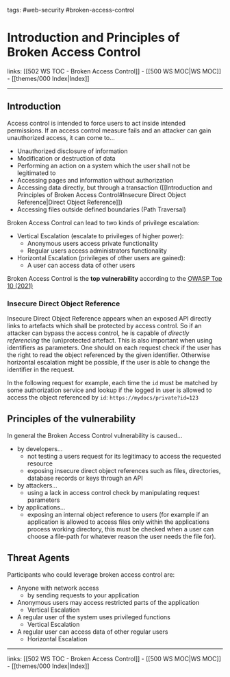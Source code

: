 tags: #web-security #broken-access-control

# Introduction and Principles of Broken Access Control

links: [[502 WS TOC - Broken Access Control]] - [[500 WS MOC|WS MOC]] - [[themes/000 Index|Index]]

---
## Introduction 

Access control is intended to force users to act inside intended permissions. If an access control measure fails and an attacker can gain unauthorized access, it can come to...

- Unauthorized disclosure of information
- Modification or destruction of data
- Performing an action on a system which the user shall not be legitimated to
- Accessing pages and information without authorization
- Accessing data directly, but through a transaction ([[Introduction and Principles of Broken Access Control#Insecure Direct Object Reference|Direct Object Reference]])
- Accessing files outside defined boundaries (Path Traversal)

Broken Access Control can lead to two kinds of privilege escalation:

- Vertical Escalation (escalate to privileges of higher power):
	- Anonymous users access private functionality
	- Regular users access administrators functionality
- Horizontal Escalation (privileges of other users are gained):
	- A user can access data of other users

Broken Access Control is the **top vulnerability** according to the [OWASP Top 10 (2021)](https://owasp.org/www-project-top-ten/)
### Insecure Direct Object Reference

Insecure Direct Object Reference appears when an exposed API directly links to artefacts which shall be protected by access control. So if an attacker can bypass the access control, he is capable of *directly referencing* the (un)protected artefact. This is also important when using identifiers as parameters. One should on each request check if the user has the right to read the object referenced by the given identifier. Otherwise horizontal escalation might be possible, if the user is able to change the identifier in the request.

In the following request for example, each time the `id` must be matched by some authorization service and lookup if the logged in user is allowed to access the object referenced by `id`: `https://mydocs/private?id=123`
## Principles of the vulnerability

In general the Broken Access Control vulnerability is caused...

- by developers...
	- not testing a users request for its legitimacy to access the requested resource
	- exposing insecure direct object references such as files, directories, database records or keys through an API
- by attackers...
	- using a lack in access control check by manipulating request parameters
- by applications...
	- exposing an internal object reference to users (for example if an application is allowed to access files only within the applications process working directory, this must be checked when a user can choose a file-path for whatever reason the user needs the file for).

## Threat Agents

Participants who could leverage broken access control are: 

- Anyone with network access
	- by sending requests to your application
- Anonymous users may access restricted parts of the application
	- Vertical Escalation
- A regular user of the system uses privileged functions
	- Vertical Escalation
- A regular user can access data of other regular users
	- Horizontal Escalation


---
links: [[502 WS TOC - Broken Access Control]] - [[500 WS MOC|WS MOC]] - [[themes/000 Index|Index]]